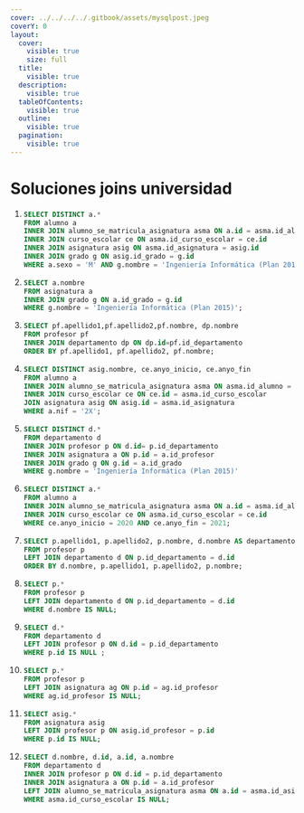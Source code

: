 ```yaml
---
cover: ../../../../.gitbook/assets/mysqlpost.jpeg
coverY: 0
layout:
  cover:
    visible: true
    size: full
  title:
    visible: true
  description:
    visible: true
  tableOfContents:
    visible: true
  outline:
    visible: true
  pagination:
    visible: true
---
```


# Soluciones joins universidad

1. ```sql
   SELECT DISTINCT a.*
   FROM alumno a 
   INNER JOIN alumno_se_matricula_asignatura asma ON a.id = asma.id_alumno 
   INNER JOIN curso_escolar ce ON asma.id_curso_escolar = ce.id
   INNER JOIN asignatura asig ON asma.id_asignatura = asig.id
   INNER JOIN grado g ON asig.id_grado = g.id
   WHERE a.sexo = 'M' AND g.nombre = 'Ingeniería Informática (Plan 2015)' ; 
   ```
2. ```sql
   SELECT a.nombre 
   FROM asignatura a 
   INNER JOIN grado g ON a.id_grado = g.id 
   WHERE g.nombre = 'Ingeniería Informática (Plan 2015)'; 
   ```
3. ```sql
   SELECT pf.apellido1,pf.apellido2,pf.nombre, dp.nombre
   FROM profesor pf
   INNER JOIN departamento dp ON dp.id=pf.id_departamento
   ORDER BY pf.apellido1, pf.apellido2, pf.nombre; 
   ```
4. ```sql
   SELECT DISTINCT asig.nombre, ce.anyo_inicio, ce.anyo_fin
   FROM alumno a
   INNER JOIN alumno_se_matricula_asignatura asma ON asma.id_alumno = a.id
   INNER JOIN curso_escolar ce ON ce.id = asma.id_curso_escolar
   JOIN asignatura asig ON asig.id = asma.id_asignatura
   WHERE a.nif = '2X'; 
   ```
5. ```sql
   SELECT DISTINCT d.*
   FROM departamento d 
   INNER JOIN profesor p ON d.id= p.id_departamento
   INNER JOIN asignatura a ON p.id = a.id_profesor
   INNER JOIN grado g ON g.id = a.id_grado
   WHERE g.nombre = 'Ingeniería Informática (Plan 2015)' 
   ```
6. ```sql
   SELECT DISTINCT a.*
   FROM alumno a 
   INNER JOIN alumno_se_matricula_asignatura asma ON a.id = asma.id_alumno
   INNER JOIN curso_escolar ce ON asma.id_curso_escolar = ce.id
   WHERE ce.anyo_inicio = 2020 AND ce.anyo_fin = 2021; 
   ```
7. ```sql
   SELECT p.apellido1, p.apellido2, p.nombre, d.nombre AS departamento
   FROM profesor p
   LEFT JOIN departamento d ON p.id_departamento = d.id
   ORDER BY d.nombre, p.apellido1, p.apellido2, p.nombre; 
   ```
8. ```sql
   SELECT p.* 
   FROM profesor p 
   LEFT JOIN departamento d ON p.id_departamento = d.id
   WHERE d.nombre IS NULL; 
   ```
9. ```sql
   SELECT d.*
   FROM departamento d 
   LEFT JOIN profesor p ON d.id = p.id_departamento 
   WHERE p.id IS NULL ; 
   ```
10. ```sql
    SELECT p.*
    FROM profesor p
    LEFT JOIN asignatura ag ON p.id = ag.id_profesor
    WHERE ag.id_profesor IS NULL; 
    ```
11. ```sql
    SELECT asig.*
    FROM asignatura asig
    LEFT JOIN profesor p ON asig.id_profesor = p.id
    WHERE p.id IS NULL; 
    ```
12. ```sql
    SELECT d.nombre, d.id, a.id, a.nombre
    FROM departamento d
    INNER JOIN profesor p ON d.id = p.id_departamento
    INNER JOIN asignatura a ON p.id = a.id_profesor
    LEFT JOIN alumno_se_matricula_asignatura asma ON a.id = asma.id_asignatura 
    WHERE asma.id_curso_escolar IS NULL; 
    ```
